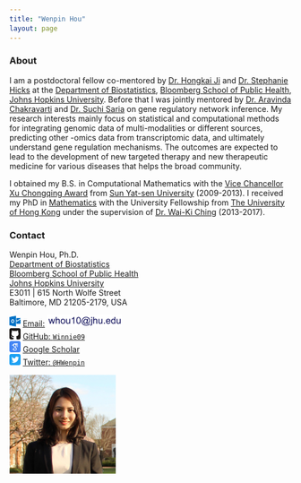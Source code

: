 ```yaml
---
title: "Wenpin Hou"
layout: page
---
```



### About

I am a postdoctoral fellow co-mentored by [Dr. Hongkai Ji](http://www.biostat.jhsph.edu/~hji/) and [Dr. Stephanie Hicks](https://www.stephaniehicks.com/) at the [Department of Biostatistics](https://www.jhsph.edu/departments/biostatistics/), [Bloomberg School of Public Health](https://www.jhsph.edu/), [Johns Hopkins University](https://www.jhu.edu/). Before that I was jointly mentored by [Dr. Aravinda Chakravarti](https://aravindachakravartilab.org/) and [Dr. Suchi Saria](https://suchisaria.jhu.edu/) on gene regulatory network inference. My research interests mainly focus on statistical and computational methods for integrating genomic data of multi-modalities or different sources, predicting other -omics data from transcriptomic data, and ultimately understand gene regulation mechanisms. The outcomes are expected to lead to the development of new targeted therapy and new therapeutic medicine for various diseases that helps the broad community.


I obtained my B.S. in Computational Mathematics with the [Vice Chancellor Xu Chongqing
Award](http://edf.edaao.sysu.edu.cn/) from [Sun Yat-sen University](http://www.sysu.edu.cn/2012/en/index.htm) (2009-2013).
I received my PhD in [Mathematics](https://hkumath.hku.hk/web/index.php) with the University Fellowship from [The University of Hong Kong](https://www.hku.hk/) under the supervision of [Dr. Wai-Ki Ching](https://hkumath.hku.hk/~wkc/) (2013-2017).

### Contact

<div class="row-fluid" markdown="1">
<div class="span6" markdown="1">

Wenpin Hou, Ph.D. <br/>
[Department of Biostatistics](https://www.jhsph.edu/departments/biostatistics/) <br/>
[Bloomberg School of Public Health](https://www.jhsph.edu/) <br/>
[Johns Hopkins University](https://www.jhu.edu/) <br/>
E3011 | 615 North Wolfe Street <br/>
Baltimore, MD 21205-2179, USA

<img src="images/envelope.svg" alt="Email logo" width="20"> [Email:]() <img src="images/email_address.png" alt="Email address" width="134"> <br/>
<img src="images/github.svg" alt="GitHub logo" width="20"> [GitHub: `Winnie09`](https://github.com/Winnie09) <br/>
<img src="images/scholar.svg" alt="Google Scholar logo" width="20"> [Google Scholar](https://scholar.google.com.hk/citations?user=1wVQpBUAAAAJ&hl=en) <br/>
<img src="images/twitter.svg" alt="Twitter logo" width="20"> [Twitter: `@HWenpin`](https://twitter.com/HWenpin)

</div>
<div class="span3" markdown="1">

<img src="images/wenpin.png" alt="Wenpin Hou photo" width="190">

</div>
</div>



